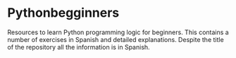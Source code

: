 # Pythonbegginners
Resources to learn Python programming logic for beginners. This contains a number of exercises in Spanish and detailed explanations.  Despite the title of the repository all the information is in Spanish.
